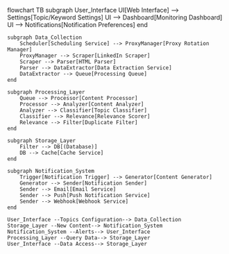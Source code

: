 flowchart TB
    subgraph User_Interface
        UI[Web Interface] --> Settings[Topic/Keyword Settings]
        UI --> Dashboard[Monitoring Dashboard]
        UI --> Notifications[Notification Preferences]
    end

    subgraph Data_Collection
        Scheduler[Scheduling Service] --> ProxyManager[Proxy Rotation Manager]
        ProxyManager --> Scraper[LinkedIn Scraper]
        Scraper --> Parser[HTML Parser]
        Parser --> DataExtractor[Data Extraction Service]
        DataExtractor --> Queue[Processing Queue]
    end

    subgraph Processing_Layer
        Queue --> Processor[Content Processor]
        Processor --> Analyzer[Content Analyzer]
        Analyzer --> Classifier[Topic Classifier]
        Classifier --> Relevance[Relevance Scorer]
        Relevance --> Filter[Duplicate Filter]
    end

    subgraph Storage_Layer
        Filter --> DB[(Database)]
        DB --> Cache[Cache Service]
    end

    subgraph Notification_System
        Trigger[Notification Trigger] --> Generator[Content Generator]
        Generator --> Sender[Notification Sender]
        Sender --> Email[Email Service]
        Sender --> Push[Push Notification Service]
        Sender --> Webhook[Webhook Service]
    end

    User_Interface --Topics Configuration--> Data_Collection
    Storage_Layer --New Content--> Notification_System
    Notification_System --Alerts--> User_Interface
    Processing_Layer --Query Data--> Storage_Layer
    User_Interface --Data Access--> Storage_Layer